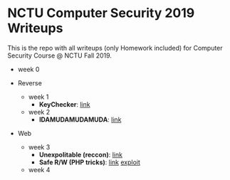 # NCTU Computer Security 2019 Writeups

This is the repo with all writeups (only Homework included) for Computer Security Course @ NCTU Fall 2019.

* week 0

* Reverse
	* week 1
		* **KeyChecker**: [link](https://github.com/nashi5566/NCTU-Computer_Security2019/blob/master/HW0x01/writeup.md#hw0x01-writeup)
	* week 2
		* **IDAMUDAMUDAMUDA**: [link](https://github.com/nashi5566/NCTU-Computer_Security2019/blob/master/HW0x02/writeup.md#hw0x02-writeup)
* Web
	* week 3
		* **Unexpolitable (reccon)**: [link](https://github.com/nashi5566/NCTU-Computer_Security2019/blob/master/HW0x03/HW0x03%20Writeup.md#unexploitable)
		* **Safe R/W (PHP tricks)**: [link](https://github.com/nashi5566/NCTU-Computer_Security2019/blob/master/HW0x03/HW0x03%20Writeup.md#safe-rw)
		[exploit](https://github.com/nashi5566/NCTU-Computer_Security2019/blob/master/HW0x03/saferw.py)
	* week 4
